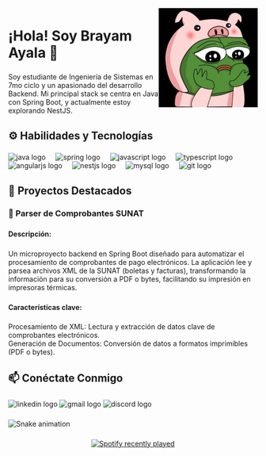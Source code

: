 <img align="right" height="200" src="assets/pepe-profile.jpg"  />

###

<h1 align="left">¡Hola! Soy Brayam Ayala 👋</h1>

###

<p align="left">Soy estudiante de Ingeniería de Sistemas en 7mo ciclo y un apasionado del desarrollo Backend. Mi principal stack se centra en Java con Spring Boot, y actualmente estoy explorando NestJS.</p>

###

<h2 align="left">⚙️ Habilidades y Tecnologías</h2>

###

<div align="left">
  <img src="https://cdn.jsdelivr.net/gh/devicons/devicon/icons/java/java-original.svg" height="40" alt="java logo"  />
  <img width="12" />
  <img src="https://cdn.jsdelivr.net/gh/devicons/devicon/icons/spring/spring-original.svg" height="40" alt="spring logo"  />
  <img width="12" />
  <img src="https://cdn.jsdelivr.net/gh/devicons/devicon/icons/javascript/javascript-original.svg" height="40" alt="javascript logo"  />
  <img width="12" />
  <img src="https://cdn.jsdelivr.net/gh/devicons/devicon/icons/typescript/typescript-original.svg" height="40" alt="typescript logo"  />
  <img width="12" />
  <img src="https://cdn.jsdelivr.net/gh/devicons/devicon/icons/angularjs/angularjs-original.svg" height="40" alt="angularjs logo"  />
  <img width="12" />
  <img src="https://cdn.jsdelivr.net/gh/devicons/devicon/icons/nestjs/nestjs-original.svg" height="40" alt="nestjs logo"  />
  <img width="12" />
  <img src="https://cdn.jsdelivr.net/gh/devicons/devicon/icons/mysql/mysql-original.svg" height="40" alt="mysql logo"  />
  <img width="12" />
  <img src="https://cdn.jsdelivr.net/gh/devicons/devicon/icons/git/git-original.svg" height="40" alt="git logo"  />
</div>

###

<h2 align="left">🚀 Proyectos Destacados</h2>

###

<h3 align="left">🧾 Parser de Comprobantes SUNAT</h3>

###

<h4 align="left">Descripción:</h4>

###

<p align="left">Un microproyecto backend en Spring Boot diseñado para automatizar el procesamiento de comprobantes de pago electrónicos. La aplicación lee y parsea archivos XML de la SUNAT (boletas y facturas), transformando la información para su conversión a PDF o bytes, facilitando su impresión en impresoras térmicas.</p>

###

<h4 align="left">Características clave:</h4>

###

<p align="left">Procesamiento de XML: Lectura y extracción de datos clave de comprobantes electrónicos.<br>    Generación de Documentos: Conversión de datos a formatos imprimibles (PDF o bytes).</p>

###

<h2 align="left">📫 Conéctate Conmigo</h2>

###

<div align="left">
  <img src="https://raw.githubusercontent.com/maurodesouza/profile-readme-generator/master/src/assets/icons/social/linkedin/default.svg" width="52" height="40" alt="linkedin logo"  />
  <img src="https://raw.githubusercontent.com/maurodesouza/profile-readme-generator/master/src/assets/icons/social/gmail/default.svg" width="52" height="40" alt="gmail logo"  />
  <img src="https://raw.githubusercontent.com/maurodesouza/profile-readme-generator/master/src/assets/icons/social/discord/default.svg" width="52" height="40" alt="discord logo"  />
</div>

###

<img src="https://raw.githubusercontent.com/maurodesouz/maurodesouz/output/snake.svg" alt="Snake animation" />

###

<div align="center">
  <a href="https://open.spotify.com/user/brayan741">
    <img src="https://spotify-recently-played-readme.vercel.app/api?user=brayan741&count=5" alt="Spotify recently played"  />
  </a>
</div>

###
